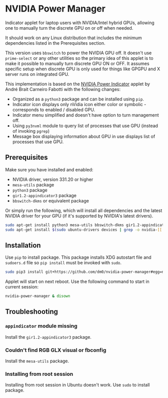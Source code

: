 # NVIDIA Power Manager

Indicator applet for laptop users with NVIDIA/Intel hybrid GPUs, allowing one
to manually turn the discrete GPU on or off when needed.

It should work on any Linux distribution that includes the minimum
dependencies listed in the Prerequisites section.

This version uses `bbswitch` to power the NVIDIA GPU off. It doesn't use 
`prime-select` or any other utilities so the primary idea of this applet is
to make it possible to manually turn discrete GPU ON or OFF. It assumes
specific setup when discrete GPU is only used for things like GPGPU and X
server runs on integrated GPU.

This implementation is based on the [NVIDIA Power Indicator](
https://github.com/andrebrait/nvidia-power-indicator) applet by
André Brait Carneiro Fabotti with the following changes:

* Organized as a `python3` package and can be installed using `pip`.
* Indicator icon displays only nVidia icon either color or symbolic -
  corresponds to enabled / disabled GPU.
* Indicator menu simplified and doesn't have option to turn management off.
* Using `py3nvml` module to query list of processes that use GPU (instead of
  invoking `pgrep`)
* Message box displaying information about GPU in use displays list of 
  processes that use GPU.

## Prerequisites

Make sure you have installed and enabled:

* NVIDIA driver, version 331.20 or higher
* `mesa-utils` package
* `python3` package
* `gir1.2-appindicator3` package
* `bbswitch-dkms` or equivalent package

Or simply run the following, which will install all dependencies and the latest NVIDIA driver for your GPU (if it's supported by NVIDIA's latest drivers).

```bash
sudo apt-get install python3 mesa-utils bbswitch-dkms gir1.2-appindicator3
sudo apt-get install $(sudo ubuntu-drivers devices | grep -o nvidia-[[:digit:]]*)
```

## Installation

Use `pip` to install package. This package installs XDG autostart file and 
`sudoers.d` file so `pip install` must be invoked with `sudo`.

```bash
sudo pip3 install git+https://github.com/dm0/nvidia-power-manager#egg=nvidia-power-manager
```

Applet will start on next reboot. Use the following command to start in current session:

```bash
nvidia-power-manager & disown
```

## Troubleshooting

### `appindicator` module missing
Install the `gir1.2-appindicator3` package.

### Couldn't find RGB GLX visual or fbconfig
Install the `mesa-utils` package.

### Installing from root session
Installing from root session in Ubuntu doesn't work. Use `sudo` to install package. 